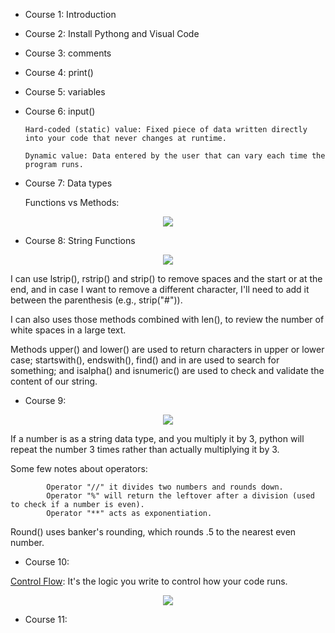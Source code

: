 - Course 1: Introduction

- Course 2: Install Pythong and Visual Code

- Course 3: comments

- Course 4: print()

- Course 5: variables

- Course 6: input()

      Hard-coded (static) value: Fixed piece of data written directly into your code that never changes at runtime.

      Dynamic value: Data entered by the user that can vary each time the program runs.

- Course 7: Data types

  Functions vs Methods:

<p align="center">
  <img src="https://github.com/user-attachments/assets/18e37fd9-f6f9-47df-81c7-d4faf7e7caa2" />
</p>

- Course 8: String Functions

<p align="center">
  <img src="https://github.com/user-attachments/assets/21e098a7-84e8-4e74-8a71-9ed160091d11" />
</p>

I can use lstrip(), rstrip() and strip() to remove spaces and the start or at the end, and in case I want to remove a different character, I'll need to add it between the parenthesis (e.g., strip("#")).

I can also uses those methods combined with len(), to review the number of white spaces in a large text.

Methods upper() and lower() are used to return characters in upper or lower case; startswith(), endswith(), find() and in are used to search for something; and isalpha() and isnumeric() are used to check and validate the content of our string.

- Course 9:

<p align="center">
  <img src="https://github.com/user-attachments/assets/9a7aadc7-ef1f-40f6-874a-ccecaddece0e" />
</p>

If a number is as a string data type, and you multiply it by 3, python will repeat the number 3 times rather than actually multiplying it by 3.

Some few notes about operators:

            Operator "//" it divides two numbers and rounds down.
            Operator "%" will return the leftover after a division (used to check if a number is even).
            Operator "**" acts as exponentiation.

Round() uses banker's rounding, which rounds .5 to the nearest even number.

- Course 10:

<ins>Control Flow</ins>: It's the logic you write to control how your code runs.

<p align="center">
  <img src="https://github.com/user-attachments/assets/24f1afb8-4f5c-486c-bbc6-6a50a0815128" />
</p>

- Course 11:


















